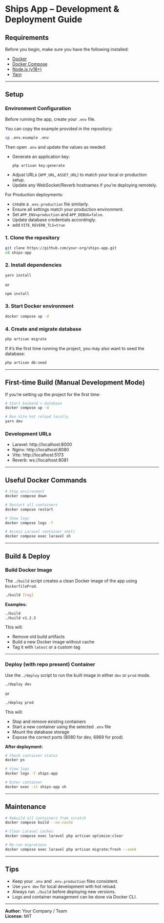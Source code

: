 # Ships App – Development & Deployment Guide

## Requirements

Before you begin, make sure you have the following installed:

- [Docker](https://docs.docker.com/get-docker/)
- [Docker Compose](https://docs.docker.com/compose/install/)
- [Node.js (v18+)](https://nodejs.org/)
- [Yarn](https://yarnpkg.com/getting-started/install)

---

## Setup

### Environment Configuration

Before running the app, create your `.env` file.

You can copy the example provided in the repository:

```bash
cp .env.example .env
```

Then open `.env` and update the values as needed:

- Generate an application key:
  ```bash
  php artisan key:generate
  ```
- Adjust URLs (`APP_URL`, `ASSET_URL`) to match your local or production setup.
- Update any WebSocket/Reverb hostnames if you’re deploying remotely.

For Production deployments:
- create a `.env.production` file similarly.
- Ensure all settings match your production environment.
- Set `APP_ENV=production` and `APP_DEBUG=false`.
- Update database credentials accordingly.
- add `VITE_REVERB_TLS=true`

### 1. Clone the repository

```bash
git clone https://github.com/your-org/ships-app.git
cd ships-app
```

### 2. Install dependencies

```bash
yarn install
```

or

```bash
npm install
```

### 3. Start Docker environment

```bash
docker compose up -d
```

### 4. Create and migrate database

```bash
php artisan migrate
```

If it’s the first time running the project, you may also want to seed the database:

```bash
php artisan db:seed
```

---

## First-time Build (Manual Development Mode)

If you’re setting up the project for the first time:

```bash
# Start backend + database
docker compose up -d

# Run Vite hot reload locally
yarn dev
```

### Development URLs

- Laravel:  http://localhost:8000
- Nginx:    http://localhost:8080
- Vite:     http://localhost:5173
- Reverb:   ws://localhost:8081

---

## Useful Docker Commands

```bash
# Stop environment
docker compose down

# Restart all containers
docker compose restart

# Show logs
docker compose logs -f

# Access Laravel container shell
docker compose exec laravel sh
```

---

## Build & Deploy

### Build Docker Image

The `./build` script creates a clean Docker image of the app using `DockerfileProd`.

```bash
./build [tag]
```

**Examples:**

```bash
./build
./build v1.2.3
```

This will:

- Remove old build artifacts
- Build a new Docker image without cache
- Tag it with `latest` or a custom tag

---

### Deploy (with repo present) Container

Use the `./deploy` script to run the built image in either `dev` or `prod` mode.

```bash
./deploy dev
```

or

```bash
./deploy prod
```

This will:

- Stop and remove existing containers
- Start a new container using the selected `.env` file
- Mount the database storage
- Expose the correct ports (8080 for dev, 6969 for prod)

**After deployment:**

```bash
# Check container status
docker ps

# View logs
docker logs -f ships-app

# Enter container
docker exec -it ships-app sh
```

---

## Maintenance

```bash
# Rebuild all containers from scratch
docker compose build --no-cache

# Clear Laravel caches
docker compose exec laravel php artisan optimize:clear

# Re-run migrations
docker compose exec laravel php artisan migrate:fresh --seed
```

---

## Tips

- Keep your `.env` and `.env.production` files consistent.
- Use `yarn dev` for local development with hot reload.
- Always run `./build` before deploying new versions.
- Logs and container management can be done via Docker CLI.

---

**Author:** Your Company / Team  
**License:** MIT
